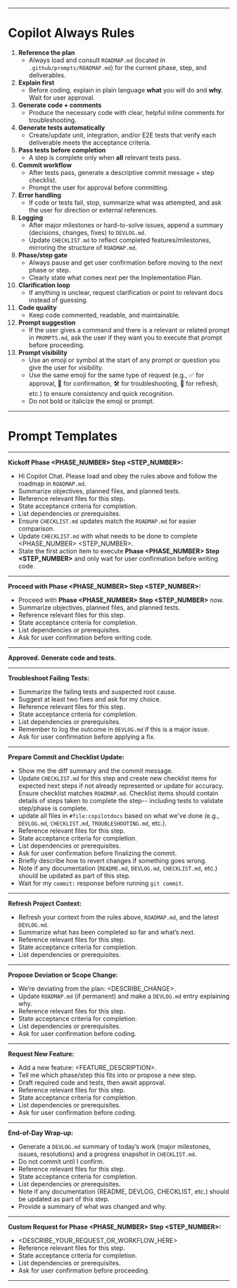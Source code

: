 <!--
Smartpack_Prompts.prompt.md
This file defines the workflow, rules, and prompt templates for working with Copilot Chat on the SmartPack project.

Last updated: July 24, 2025

How to Use:
- **Copy the bolded header and its content into chat** to trigger that workflow. Fill in any <PLACEHOLDER> as needed.
- **See `.github/COPILOT_INSTRUCTIONS.md` for project-wide AI coding and workflow guidelines.**
- **See `copilotdocs/COMMANDS.md` for all frequently used development, testing, and deployment commands. Always update this file whenever you add, remove, or change a commonly used command or script.**
- **See `copilotdocs/ONBOARDING.md` for setup and onboarding steps.**
- **See `copilotdocs/TROUBLESHOOTING.md` for common issues and solutions.**
- **See `copilotdocs/ENVIRONMENT.md` for required environment variables and usage.**
- **See `copilotdocs/ARCHITECTURE.md` for a high-level system overview.**
- **The project roadmap is in `.github/prompts/ROADMAP.md`.**
- **Table of Contents:**
  - Kickoff Phase <PHASE_NUMBER> Step <STEP_NUMBER>:
  - Proceed with Phase <PHASE_NUMBER> Step <STEP_NUMBER>:
  - Approved. Generate code and tests.
  - Troubleshoot Failing Tests:
  - Prepare Commit and Checklist Update:
  - Refresh Project Context:
  - Propose Deviation or Scope Change:
  - Request New Feature:
  - End-of-Day Wrap-up:
  - Custom Request for Phase <PHASE_NUMBER> Step <STEP_NUMBER>:
- **Each section includes bullets for:**
  - Referencing relevant files
  - Acceptance criteria
  - Dependencies/prerequisites
  - User confirmation
  - Documentation updates (where relevant)
  - Rollback plan or summary of changes (where relevant)
- **Project Rules:** Copilot will always follow the rules in the 'Copilot Always Rules' section below. You do not need to reference these unless you want to remind Copilot of a specific rule.
- **Prompt Templates:** When you want Copilot to follow a specific workflow (e.g., start a new phase, troubleshoot, request a commit), copy/paste or reference the relevant section header in your chat message.
- **Quick Nudges:** Use the single-line prompts at the bottom for fast reminders.
- **You can always ask Copilot to 'refresh context' or 'summarize progress' using the Refresh Project Context section.**
- **Prompt file location:** `.github/prompts/PROMPTS.md`

-->

---

# Copilot Always Rules

1. **Reference the plan**
   - Always load and consult `ROADMAP.md` (located in `.github/prompts/ROADMAP.md`) for the current phase, step, and deliverables.
2. **Explain first**
   - Before coding, explain in plain language **what** you will do and **why**. Wait for user approval.
3. **Generate code + comments**
   - Produce the necessary code with clear, helpful inline comments for troubleshooting.
4. **Generate tests automatically**
   - Create/update unit, integration, and/or E2E tests that verify each deliverable meets the acceptance criteria.
5. **Pass tests before completion**
   - A step is complete only when **all** relevant tests pass.
6. **Commit workflow**
   - After tests pass, generate a descriptive commit message + step checklist.
   - Prompt the user for approval before committing.
7. **Error handling**
   - If code or tests fail, stop, summarize what was attempted, and ask the user for direction or external references.
8. **Logging**
   - After major milestones or hard-to-solve issues, append a summary (decisions, changes, fixes) to `DEVLOG.md`.
   - Update `CHECKLIST.md` to reflect completed features/milestones, mirroring the structure of `ROADMAP.md`.
9. **Phase/step gate**
   - Always pause and get user confirmation before moving to the next phase or step.
   - Clearly state what comes next per the Implementation Plan.
10. **Clarification loop**
    - If anything is unclear, request clarification or point to relevant docs instead of guessing.
11. **Code quality**
    - Keep code commented, readable, and maintainable.
12. **Prompt suggestion**
    - If the user gives a command and there is a relevant or related prompt in `PROMPTS.md`, ask the user if they want you to execute that prompt before proceeding.
13. **Prompt visibility**
    - Use an emoji or symbol at the start of any prompt or question you give the user for visibility.
    - Use the same emoji for the same type of request (e.g., ✅ for approval, 🚦 for confirmation, 🛠️ for troubleshooting, 🔄 for refresh, etc.) to ensure consistency and quick recognition.
    - Do not bold or italicize the emoji or prompt.

---

# Prompt Templates

<!-- Copy and paste the bolded header (including the colon) into chat to trigger the workflow. Fill in any <PLACEHOLDER> as needed. -->

---

**Kickoff Phase <PHASE_NUMBER> Step <STEP_NUMBER>:**

- Hi Copilot Chat. Please load and obey the rules above and follow the roadmap in `ROADMAP.md`.
- Summarize objectives, planned files, and planned tests.
- Reference relevant files for this step.
- State acceptance criteria for completion.
- List dependencies or prerequisites.
- Ensure `CHECKLIST.md` updates match the `ROADMAP.md` for easier comparison.
- Update `CHECKLIST.md` with what needs to be done to complete <PHASE_NUMBER> <STEP_NUMBER>.
- State the first action item to execute **Phase <PHASE_NUMBER> Step <STEP_NUMBER>** and only wait for user confirmation before writing code.

---

**Proceed with Phase <PHASE_NUMBER> Step <STEP_NUMBER>:**

- Proceed with **Phase <PHASE_NUMBER> Step <STEP_NUMBER>** now.
- Summarize objectives, planned files, and planned tests.
- Reference relevant files for this step.
- State acceptance criteria for completion.
- List dependencies or prerequisites.
- Ask for user confirmation before writing code.

---

**Approved. Generate code and tests.**

---

**Troubleshoot Failing Tests:**

- Summarize the failing tests and suspected root cause.
- Suggest at least two fixes and ask for my choice.
- Reference relevant files for this step.
- State acceptance criteria for completion.
- List dependencies or prerequisites.
- Remember to log the outcome in `DEVLOG.md` if this is a major issue.
- Ask for user confirmation before applying a fix.

---

**Prepare Commit and Checklist Update:**

- Show me the diff summary and the commit message.
- Update `CHECKLIST.md` for this step and create new checklist items for expected next steps if not already represented or update for accuracy. Ensure checklist matches `ROADMAP.md`. Checklist items should contain details of steps taken to complete the step-- including tests to validate step/phase is complete.
- update all files in `#file:copilotdocs` based on what we've done (e.g., `DEVLOG.md`, `CHECKLIST.md`, `TROUBLESHOOTING.md`, etc.).
- Reference relevant files for this step.
- State acceptance criteria for completion.
- List dependencies or prerequisites.
- Ask for user confirmation before finalizing the commit.
- Briefly describe how to revert changes if something goes wrong.
- Note if any documentation (`README.md`, `DEVLOG.md`, `CHECKLIST.md`, etc.) should be updated as part of this step.
- Wait for my `commit:` response before running `git commit`.

---

**Refresh Project Context:**

- Refresh your context from the rules above, `ROADMAP.md`, and the latest `DEVLOG.md`.
- Summarize what has been completed so far and what’s next.
- Reference relevant files for this step.
- State acceptance criteria for completion.
- List dependencies or prerequisites.

---

**Propose Deviation or Scope Change:**

- We’re deviating from the plan: <DESCRIBE_CHANGE>.
- Update `ROADMAP.md` (if permanent) and make a `DEVLOG.md` entry explaining why.
- Reference relevant files for this step.
- State acceptance criteria for completion.
- List dependencies or prerequisites.
- Ask for user confirmation before coding.

---

**Request New Feature:**

- Add a new feature: <FEATURE_DESCRIPTION>.
- Tell me which phase/step this fits into or propose a new step.
- Draft required code and tests, then await approval.
- Reference relevant files for this step.
- State acceptance criteria for completion.
- List dependencies or prerequisites.
- Ask for user confirmation before coding.

---

**End-of-Day Wrap-up:**

- Generate a `DEVLOG.md` summary of today’s work (major milestones, issues, resolutions) and a progress snapshot in `CHECKLIST.md`.
- Do not commit until I confirm.
- Reference relevant files for this step.
- State acceptance criteria for completion.
- List dependencies or prerequisites.
- Note if any documentation (README, DEVLOG, CHECKLIST, etc.) should be updated as part of this step.
- Provide a summary of what was changed and why.

---

**Custom Request for Phase <PHASE_NUMBER> Step <STEP_NUMBER>:**

- <DESCRIBE_YOUR_REQUEST_OR_WORKFLOW_HERE>
- Reference relevant files for this step.
- State acceptance criteria for completion.
- List dependencies or prerequisites.
- Ask for user confirmation before proceeding.

---
